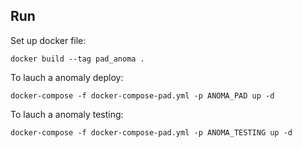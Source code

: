 ## Run

Set up docker file:
```
docker build --tag pad_anoma .
```

To lauch a anomaly deploy:
```
docker-compose -f docker-compose-pad.yml -p ANOMA_PAD up -d
```

To lauch a anomaly testing:
```
docker-compose -f docker-compose-pad.yml -p ANOMA_TESTING up -d
```